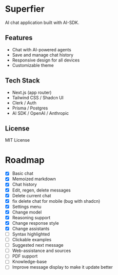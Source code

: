 # Superfier

AI chat application built with AI-SDK.

## Features

- Chat with AI-powered agents
- Save and manage chat history
- Responsive design for all devices
- Customizable theme

## Tech Stack

- Next.js (app router)
- Tailwind CSS / Shadcn UI
- Clerk / Auth
- Prisma / Postgres
- AI SDK / OpenAI / Anthropic

## License

MIT License

# Roadmap

- [x] Basic chat
- [x] Memoized markdown
- [x] Chat history
- [x] Edit, regen, delete messages
- [x] Delete current chat
- [x] fix delete chat for mobile (bug with shadcn)
- [x] Settings menu
- [x] Change model
- [x] Reasoning support
- [x] Change response style
- [x] Change assistants
- [ ] Syntax highlighted
- [ ] Clickable examples
- [ ] Suggested next message
- [ ] Web-assistance and sources
- [ ] PDF support
- [ ] Knowledge-base
- [ ] Improve message display to make it update better

